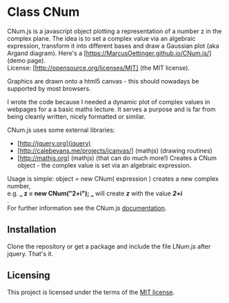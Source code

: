 
#  Class CNum

CNum.js is a javascript object plotting a representation of a number z in the
complex plane. The idea is to set a complex value via an algebraic expression,
transform it into different bases and draw a Gaussian plot (aka Argand
diagram). Here's a [https://MarcusOettinger.github.io/CNum.js/] (demo page).  
License: [http://opensource.org/licenses/MIT] (the MIT license).  
 
Graphics are drawn onto a html5 canvas - this should nowadays be supported by
most browsers.  
  
I wrote the code because I needed a dynamic plot of complex values in webpages
for a a basic maths lecture. It serves a purpose and is far from being cleanly
written, nicely formatted or similar.  
  
CNum.js uses some external libraries:

  * [http://jquery.org](jquery)
  * [http://calebevans.me/projects/jcanvas/] (mathjs) (drawing routines)
  * [http://mathjs.org] (mathjs) (that can do much more!)
Creates a CNum object - the complex value is set via an algebraic expression.  
  
Usage is simple: object = new CNum( expression ) creates a new complex number,  
e.g. **_ z = new CNum("2+i"); _**    will create **_z_** with the value
**_2+i_**  
.  
For further information see the CNum.js [documentation](doc/index.html).

## Installation

Clone the repository or get a package and include the file LNum.js after
jquery. That's it.

## Licensing

This project is licensed under the terms of the 
[MIT license](LICENSE.md).
